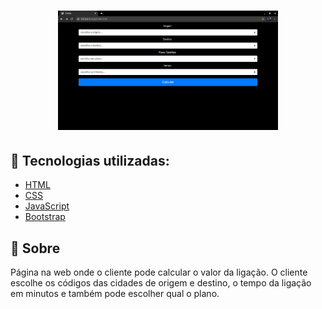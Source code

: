 
<h1 align="center">  
  <img src="https://github.com/euhenriquefranca/telzir-telefonia/blob/master/img.png" width="70%"/>
</h1>

## :rocket: Tecnologias utilizadas:
- [HTML](https://developer.mozilla.org/pt-BR/docs/Web/HTML)
- [CSS](https://developer.mozilla.org/pt-BR/docs/Web/CSS)
- [JavaScript](https://developer.mozilla.org/pt-BR/docs/Aprender/JavaScript)
- [Bootstrap](https://getbootstrap.com/docs/4.5/getting-started/introduction/)

## :bookmark: Sobre
Página na web onde o cliente pode calcular o valor da ligação.
O cliente escolhe os códigos das cidades de origem e destino, o tempo da ligação em minutos e também pode escolher qual o plano.
